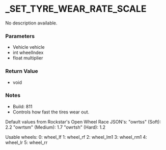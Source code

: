 # _SET_TYRE_WEAR_RATE_SCALE

No description available.

### Parameters
* Vehicle vehicle
* int wheelIndex
* float multiplier

### Return Value
* void

### Notes
* Build: 811
* Controls how fast the tires wear out.

Default values from Rockstar's Open Wheel Race JSON's:
"owrtss" (Soft): 2.2
"owrtsm" (Medium): 1.7
"owrtsh" (Hard): 1.2

Usable wheels:
0: wheel_lf
1: wheel_rf
2: wheel_lm1
3: wheel_rm1
4: wheel_lr
5: wheel_rr

